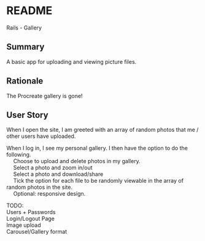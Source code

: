 # README

Rails - Gallery

## Summary

A basic app for uploading and viewing picture files. 

## Rationale

The Procreate gallery is gone!

## User Story

When I open the site, I am greeted with an array of random photos
that me / other users have uploaded. 

When I log in, I see my personal gallery. I then have the option to do the following. 
    <br>&emsp; Choose to upload and delete photos in my gallery. 
    <br>&emsp; Select a photo and zoom in/out
    <br>&emsp; Select a photo and download/share 
    <br>&emsp; Tick the option for each file to be randomly viewable 
    in the array of random photos in the site.
    <br>&emsp; Optional: responsive design.

TODO:
<br>Users + Passwords
<br>Login/Logout Page
<br>Image upload
<br>Carousel/Gallery format
